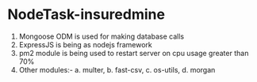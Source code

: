 # NodeTask-insuredmine

1. Mongoose ODM is used for making database calls
2. ExpressJS is being as nodejs framework
3. pm2 module is being used to restart server on cpu usage greater than 70%
4. Other modules:-
   a. multer, b. fast-csv, c. os-utils, d. morgan
